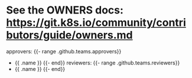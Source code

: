 # See the OWNERS docs: https://git.k8s.io/community/contributors/guide/owners.md

approvers:
{{- range .github.teams.approvers}}
- {{ .name }}
{{- end}}
reviewers:
{{- range .github.teams.reviewers}}
- {{ .name }}
{{- end}}